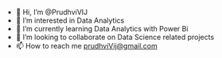 - 👋 Hi, I’m @PrudhviVIJ
- 👀 I’m interested in Data Analytics
- 🌱 I’m currently learning Data Analytics with Power Bi
- 💞️ I’m looking to collaborate on Data Science related projects
- 📫 How to reach me prudhviVij@gmail.com

<!---
PrudhviVIJ/PrudhviVIJ is a ✨ special ✨ repository because its `README.md` (this file) appears on your GitHub profile.
You can click the Preview link to take a look at your changes.
--->
